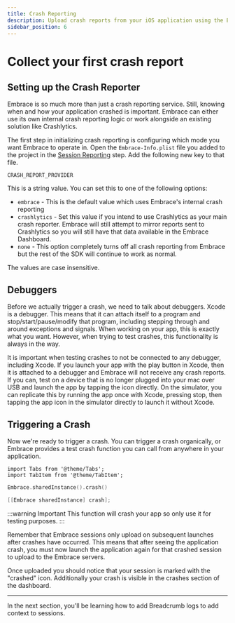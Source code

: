 ```yaml
---
title: Crash Reporting
description: Upload crash reports from your iOS application using the Embrace SDK
sidebar_position: 6
---
```


# Collect your first crash report  

## Setting up the Crash Reporter

Embrace is so much more than just a crash reporting service.
Still, knowing when and how your application crashed is important.
Embrace can either use its own internal crash reporting logic or work alongside an existing solution like Crashlytics.

The first step in initializing crash reporting is configuring which mode you want Embrace to operate in.
Open the `Embrace-Info.plist` file you added to the project in the [Session Reporting](/ios/5x/integration/session-reporting) step. Add the following new key to that file.

```text
CRASH_REPORT_PROVIDER
```

This is a string value. You can set this to one of the following options:

- `embrace` - This is the default value which uses Embrace's internal crash reporting
- `crashlytics` - Set this value if you intend to use Crashlytics as your main crash reporter. Embrace will still attempt to mirror reports sent to Crashlytics so you will still have that data available in the Embrace Dashboard.
- `none` - This option completely turns off all crash reporting from Embrace but the rest of the SDK will continue to work as normal.

The values are case insensitive.

## Debuggers

Before we actually trigger a crash, we need to talk about debuggers.
Xcode is a debugger. This means that it can attach itself to a program and stop/start/pause/modify that program, including stepping through and around exceptions and signals.
When working on your app, this is exactly what you want. However, when trying to test crashes, this functionality is always in the way.

It is important when testing crashes to not be connected to any debugger, including Xcode.
If you launch your app with the play button in Xcode, then it is attached to a debugger and Embrace will not receive any crash reports.
If you can, test on a device that is no longer plugged into your mac over USB and launch the app by tapping the icon directly.
On the simulator, you can replicate this by running the app once with Xcode, pressing stop, then tapping the app icon in the simulator directly to launch it without Xcode.

## Triggering a Crash

Now we're ready to trigger a crash.
You can trigger a crash organically, or Embrace provides a test crash function you can call from anywhere in your application.

```mdx-code-block
import Tabs from '@theme/Tabs';
import TabItem from '@theme/TabItem';
```

<Tabs groupId="ios-language" queryString="ios-language">
<TabItem value="swift" label="Swift">

```swift
Embrace.sharedInstance().crash()
```

</TabItem>

<TabItem value="objectivec" label="Objective-C">

```objectivec
[[Embrace sharedInstance] crash];
```

</TabItem>
</Tabs>

:::warning Important
This function will crash your app so only use it for testing purposes.
:::

Remember that Embrace sessions only upload on subsequent launches after crashes have occurred.
This means that after seeing the application crash, you must now launch the application again for that crashed session to upload to the Embrace servers.

Once uploaded you should notice that your session is marked with the "crashed" icon.
Additionally your crash is visible in the crashes section of the dashboard.

---

In the next section, you'll be learning how to add Breadcrumb logs to add context to sessions.
